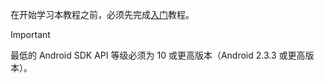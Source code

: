 在开始学习本教程之前，必须先完成[入门](../articles/mobile-engagement/mobile-engagement-android-get-started.md)教程。

> [!IMPORTANT]
> 最低的 Android SDK API 等级必须为 10 或更高版本（Android 2.3.3 或更高版本）。
> 
> 


